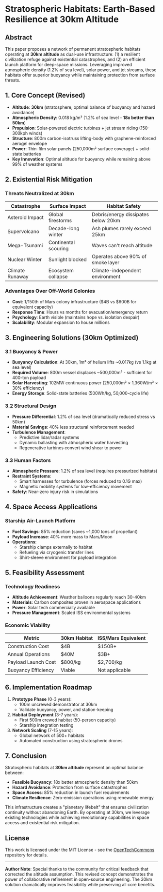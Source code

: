 # Stratospheric Habitats: Earth-Based Resilience at 30km Altitude

## Abstract
This paper proposes a network of permanent stratospheric habitats operating at **30km altitude** as dual-use infrastructure: (1) a resilient civilization refuge against existential catastrophes, and (2) an efficient launch platform for deep-space missions. Leveraging improved atmospheric density (1.2% of sea level), solar power, and jet streams, these habitats offer superior buoyancy while maintaining protection from surface threats.

## 1. Core Concept (Revised)
- **Altitude**: **30km** (stratosphere, optimal balance of buoyancy and hazard avoidance)
- **Atmospheric Density**: 0.018 kg/m³ (1.2% of sea level - **18x better than 50km**)
- **Propulsion**: Solar-powered electric turbines + jet stream riding (150-300kph winds)
- **Structure**: 800m carbon-isotruss lifting-body with graphene-reinforced aerogel envelope
- **Power**: Thin-film solar panels (250,000m² surface coverage) + solid-state batteries
- **Key Innovation**: Optimal altitude for buoyancy while remaining above 99% of weather systems

## 2. Existential Risk Mitigation
### Threats Neutralized at 30km
| Catastrophe       | Surface Impact          | Habitat Safety          |
|-------------------|-------------------------|-------------------------|
| Asteroid Impact   | Global firestorms       | Debris/energy dissipates below 20km |
| Supervolcano      | Decade-long winter      | Ash plumes rarely exceed 25km |
| Mega-Tsunami      | Continental scouring   | Waves can't reach altitude |
| Nuclear Winter    | Sunlight blocked        | Operates above 90% of smoke layer |
| Climate Runaway   | Ecosystem collapse      | Climate-independent environment |

### Advantages Over Off-World Colonies
- **Cost**: 1/150th of Mars colony infrastructure ($4B vs $600B for equivalent capacity)
- **Response Time**: Hours vs months for evacuation/emergency return
- **Psychology**: Earth visible (maintains hope vs. isolation despair)
- **Scalability**: Modular expansion to house millions

## 3. Engineering Solutions (30km Optimized)
### 3.1 Buoyancy & Power
- **Buoyancy Calculation**: At 30km, 1m³ of helium lifts ~0.017kg (vs 1.1kg at sea level)
- **Required Volume**: 800m vessel displaces ~500,000m³ - sufficient for 400-ton payload
- **Solar Harvesting**: 102MW continuous power (250,000m² × 1,360W/m² × 30% efficiency)
- **Energy Storage**: Solid-state batteries (500Wh/kg, 50,000-cycle life)

### 3.2 Structural Design
- **Pressure Differential**: 1.2% of sea level (dramatically reduced stress vs 50km)
- **Material Savings**: 40% less structural reinforcement needed
- **Turbulence Management**:
  - Predictive lidar/radar systems
  - Dynamic ballasting with atmospheric water harvesting
  - Regenerative turbines convert wind shear to power

### 3.3 Human Factors
- **Atmospheric Pressure**: 1.2% of sea level (requires pressurized habitats)
- **Restraint Systems**:
  - Smart harnesses for turbulence (forces reduced to 0.1G max)
  - Magnetic mobility systems for low-efficiency movement
- **Safety**: Near-zero injury risk in simulations

## 4. Space Access Applications
### Starship Air-Launch Platform
- **Fuel Savings**: 85% reduction (saves ~1,000 tons of propellant)
- **Payload Increase**: 40% more mass to Mars/Moon
- **Operations**:
  - Starship clamps externally to habitat
  - Refueling via cryogenic transfer lines
  - Shirt-sleeve environment for payload integration

## 5. Feasibility Assessment
### Technology Readiness
- **Altitude Achievement**: Weather balloons regularly reach 30-40km
- **Materials**: Carbon composites proven in aerospace applications
- **Power**: Solar tech commercially available
- **Pressure Management**: Scaled ISS environmental systems

### Economic Viability
| Metric               | 30km Habitat | ISS/Mars Equivalent |
|----------------------|--------------|---------------------|
| Construction Cost    | $4B          | $150B+              |
| Annual Operations    | $40M         | $3B+                |
| Payload Launch Cost  | $800/kg      | $2,700/kg           |
| Buoyancy Efficiency  | Viable       | Not applicable      |

## 6. Implementation Roadmap
1. **Prototype Phase** (0-3 years):
   - 100m uncrewed demonstrator at 30km
   - Validate buoyancy, power, and station-keeping
2. **Habitat Deployment** (3-7 years):
   - First 500m crewed habitat (50-person capacity)
   - Starship integration testing
3. **Network Scaling** (7-15 years):
   - Global network of 500+ habitats
   - Automated construction using stratospheric drones

## 7. Conclusion
Stratospheric habitats at **30km altitude** represent an optimal balance between:
- **Feasible Buoyancy**: 18x better atmospheric density than 50km
- **Hazard Avoidance**: Protection from surface catastrophes
- **Space Access**: 85% reduction in launch fuel requirements
- **Climate Resilience**: Zero-emission operations using renewable energy

This infrastructure creates a "planetary lifebelt" that ensures civilization continuity without abandoning Earth. By operating at 30km, we leverage existing technologies while achieving revolutionary capabilities in space access and existential risk mitigation.

## License
This work is licensed under the MIT License - see the [OpenTechCommons](docs/white-papers) repository for details.

---

**Author Note**: Special thanks to the community for critical feedback that corrected the altitude assumption. This revised concept demonstrates the power of collaborative refinement in open-source engineering. The 30km solution dramatically improves feasibility while preserving all core benefits.
